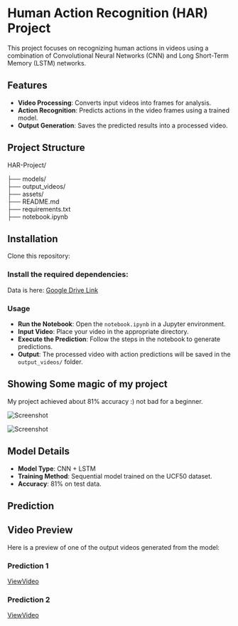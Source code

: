 # Human Action Recognition (HAR) Project

This project focuses on recognizing human actions in videos using a combination of Convolutional Neural Networks (CNN) and Long Short-Term Memory (LSTM) networks.

## Features
- **Video Processing**: Converts input videos into frames for analysis.
- **Action Recognition**: Predicts actions in the video frames using a trained model.
- **Output Generation**: Saves the predicted results into a processed video.

## Project Structure

HAR-Project/

├── models/  
├── output_videos/  
├── assets/  
├── README.md  
├── requirements.txt  
├── notebook.ipynb  

## Installation

Clone this repository:


### Install the required dependencies:


Data is here: [Google Drive Link](https://drive.google.com/drive/folders/1hqjOC6M3OmpwmAuBFAD99LR73ofpyXD5?usp=sharing)

### Usage
- **Run the Notebook**: Open the `notebook.ipynb` in a Jupyter environment.
- **Input Video**: Place your video in the appropriate directory.
- **Execute the Prediction**: Follow the steps in the notebook to generate predictions.
- **Output**: The processed video with action predictions will be saved in the `output_videos/` folder.

## Showing Some magic of my project
My project achieved about 81% accuracy :) not bad for a beginner.

![Screenshot](https://drive.google.com/uc?id=1idD7ePHhmBWJxCm2BfUOPhJGOS0Upt-I)

![Screenshot](https://drive.google.com/uc?id=1k7z8qe_7kqWDRKQEVbSfBKixkZLvKjEr)

## Model Details
- **Model Type**: CNN + LSTM
- **Training Method**: Sequential model trained on the UCF50 dataset.
- **Accuracy**: 81% on test data.
  
## Prediction 

## Video Preview

Here is a preview of one of the output videos generated from the model:

### Prediction 1
[ViewVideo](https://drive.google.com/file/d/1SfbftbYXp-p4X4i8HXyBu_zlaIazSrCX/view?usp=sharing
)

### Prediction 2
[ViewVideo](https://drive.google.com/file/d/1JbqGvRbJeN-WvOooGSPLhMJmehjT2ZUE/view?usp=sharing)


